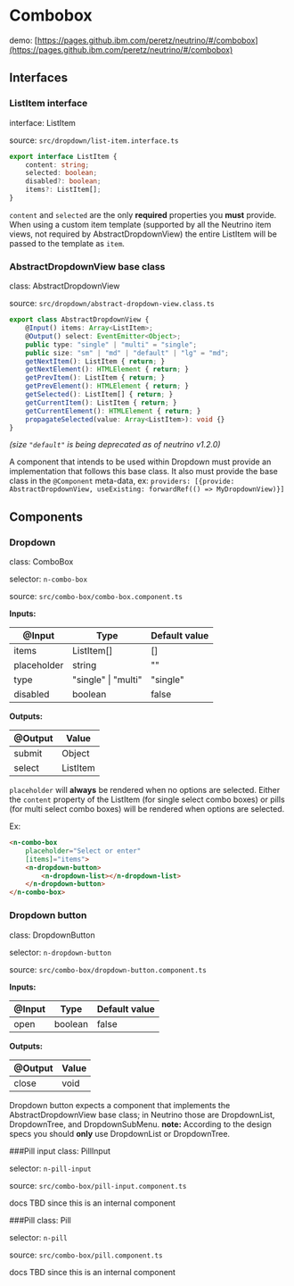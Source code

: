 # Combobox

demo: [https://pages.github.ibm.com/peretz/neutrino/#/combobox](https://pages.github.ibm.com/peretz/neutrino/#/combobox)

## Interfaces
### ListItem interface
interface: ListItem

source: `src/dropdown/list-item.interface.ts`

```typescript
export interface ListItem {
	content: string;
	selected: boolean;
	disabled?: boolean;
	items?: ListItem[];
}
```
`content` and `selected` are the only **required** properties you **must** provide. When using a custom item template (supported by all the Neutrino item views, not required by AbstractDropdownView) the entire ListItem will be passed to the template as `item`.

### AbstractDropdownView base class
class: AbstractDropdownView

source: `src/dropdown/abstract-dropdown-view.class.ts`

```typescript
export class AbstractDropdownView {
	@Input() items: Array<ListItem>;
	@Output() select: EventEmitter<Object>;
	public type: "single" | "multi" = "single";
	public size: "sm" | "md" | "default" | "lg" = "md";
	getNextItem(): ListItem { return; }
	getNextElement(): HTMLElement { return; }
	getPrevItem(): ListItem { return; }
	getPrevElement(): HTMLElement { return; }
	getSelected(): ListItem[] { return; }
	getCurrentItem(): ListItem { return; }
	getCurrentElement(): HTMLElement { return; }
	propagateSelected(value: Array<ListItem>): void {}
}
```
_(size `"default"` is being deprecated as of neutrino v1.2.0)_

A component that intends to be used within Dropdown must provide an implementation that follows this base class. It also must provide the base class in the `@Component` meta-data, ex: `providers: [{provide: AbstractDropdownView, useExisting: forwardRef(() => MyDropdownView)}]`

## Components
### Dropdown
class: ComboBox

selector: `n-combo-box`

source: `src/combo-box/combo-box.component.ts`

**Inputs:**

| @Input        | Type                | Default value |
| ------------- | ------------------- | ------------- |
| items         | ListItem[]          | []            |
| placeholder   | string              | ""            |
| type          | "single" \| "multi" | "single"      |
| disabled      | boolean             | false         |

**Outputs:**

| @Output | Value       |
| ------- | ----------- |
| submit  | Object      |
| select  | ListItem    |

`placeholder` will __always__ be rendered when no options are selected. Either the `content` property of the ListItem (for single select combo boxes) or pills (for multi select combo boxes) will be rendered when options are selected.



Ex:
```html
<n-combo-box
	placeholder="Select or enter"
	[items]="items">
	<n-dropdown-button>
		<n-dropdown-list></n-dropdown-list>
	</n-dropdown-button>
</n-combo-box>
```

### Dropdown button
class: DropdownButton

selector: `n-dropdown-button`

source: `src/combo-box/dropdown-button.component.ts`

**Inputs:**

| @Input | Type    | Default value |
| ------ | ------- | ------------- |
| open   | boolean | false         |

**Outputs:**

| @Output | Value |
| ------- | ----- |
| close   | void  |

Dropdown button expects a component that implements the AbstractDropdownView base class; in Neutrino those are DropdownList, DropdownTree, and DropdownSubMenu. **note:** According to the design specs you should **only** use DropdownList or DropdownTree.

###Pill input
class: PillInput

selector: `n-pill-input`

source: `src/combo-box/pill-input.component.ts`

docs TBD since this is an internal component

###Pill
class: Pill

selector: `n-pill`

source: `src/combo-box/pill.component.ts`

docs TBD since this is an internal component

